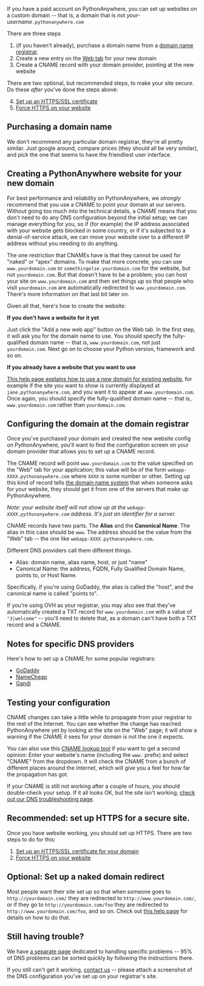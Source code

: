 <!--
.. title: Setting up a custom domain on PythonAnywhere
.. slug: CustomDomains
.. date: 2015-05-13 14:35:28 UTC+01:00
.. tags:
.. category:
.. link:
.. description:
.. type: text
-->


If you have a paid account on PythonAnywhere, you can set up websites on a
custom domain -- that is, a domain that is not *your-username*`.pythonanywhere.com`

There are three steps

  1. (if you haven't already), purchase a domain name from a [domain name registrar](https://en.wikipedia.org/wiki/Domain_name_registrar).
  1. Create a new entry on the [Web tab](https://www.pythonanywhere.com/web_app_setup) for your new domain
  1. Create a CNAME record with your domain provider, pointing at the new website

There are two optional, but recommended steps, to make your site secure.  Do
these *after* you've done the steps above:

  4. [Set up an HTTPS/SSL certificate](/pages/HTTPSSetup)
  5. [Force HTTPS on your website](/pages/ForcingHTTPS)


## Purchasing a domain name

We don't recommend any particular domain registrar, they're all pretty similar.
Just google around, compare prices (they should all be very similar), and pick
the one that seems to have the friendliest user interface.


## Creating a PythonAnywhere website for your new domain

For best performance and reliability on PythonAnywhere, we *strongly* recommend
that you use a CNAME to point your domain at our servers.  Without
going too much into the technical details, a CNAME means that you don't need
to do any DNS configuration beyond the initial setup; we can manage everything
for you, so if (for example) the IP address associated with your website gets
blocked in some country, or if it's subjected to a denial-of-service attack,
we can move your website over to a different IP address without you needing to
do anything.

The one restriction that CNAMEs have is that they cannot be used for "naked" or "apex"
domains.  To make that more concrete, you can use `www.yourdomain.com` or
`somethingelse.yourdomain.com` for the website, but not `yourdomain.com`.
But that doesn't have to be a problem; you can host your site on `www.yourdomain.com`
and then set things up so that people who visit `yourdomain.com` are automatically
redirected to `www.yourdomain.com`.  There's more information on that last bit later on.

Given all that, here's how to create the website:

**If you don't have a website for it yet**

Just click the "Add a new web app" button on the Web tab.  In the first step,
it will ask you for the domain name to use.  You should specify the
fully-qualified domain name -- that is, `www.yourdomain.com`, not just
`yourdomain.com`.  Next go on to choose your Python version, framework and so on.


**If you already have a website that you want to use**

[This help page explains how to use a new domain for existing website](https://help.pythonanywhere.com/pages/UsingANewDomainForExistingWebApp),
for example if the site you want to show is currently displayed at
`jane.pythonanywhere.com`, and you want it to appear at `www.yourdomain.com`.
Once again, you should specify the
fully-qualified domain name -- that is, `www.yourdomain.com` rather than
`yourdomain.com`.


## Configuring the domain at the domain registrar

Once you've purchased your domain and created the new website config on
PythonAnywhere, you'll want to find the configuration screen on your domain
provider that allows you to set up a CNAME record.

The CNAME record will point `www.yourdomain.com` to the value specified on
the "Web" tab for your application; this value will be of the form
`webapp-XXXX.pythonanywhere.com` where `XXXX` is some number or other.
Setting up this kind of record tells [the domain name system](//en.wikipedia.org/wiki/Domain_Name_System)
that when someone asks for your website, they should get it from one of the servers
that make up PythonAnywhere.

*Note: your website itself will not show up at the `webapp-XXXX.pythonanywhere.com`
address.  It's just an identifier for a server.*

CNAME records have two parts. The **Alias** and the **Canonical Name**. The alias
in this case should be `www`. The address should be the value from the "Web"
tab -- the one like `webapp-XXXX.pythonanywhere.com`.

Different DNS providers call them different things.

  * Alias: domain name, alias name, host, or just "name"
  * Canonical Name: the address, FQDN, Fully Qualified Domain Name, points to, or Host Name.

Specifically, if you're using GoDaddy, the alias is called the "host", and the canonical name
is called "points to".

If you're using OVH as your registrar, you may also see that they've automatically
created a TXT record for `www.yourdomain.com` with a value of `"3|welcome"` --
you'll need to delete that, as a domain can't have both a TXT record and a CNAME.



## Notes for specific DNS providers

Here's how to set up a CNAME for some popular registrars:

  * [GoDaddy](https://ca.godaddy.com/help/add-a-cname-record-19236)
  * [NameCheap](https://www.namecheap.com/support/knowledgebase/article.aspx/9646/2237/how-to-create-a-cname-record-for-your-domain)
  * [Gandi](https://wiki.gandi.net/en/dns/zone/cname-record)


## Testing your configuration

CNAME changes can take a little while to propagate from your registrar to the
rest of the Internet. You can see whether the change has reached PythonAnywhere
yet by looking at the site on the "Web" page; it will show a warning if the CNAME it
sees for your domain is not the one it expects.

You can also use this [CNAME lookup tool](https://www.whatsmydns.net/) if you
want to get a second opinion: Enter your website's name (including the `www.`
prefix) and select "CNAME" from the dropdown. It will check the CNAME from a
bunch of different places around the Internet, which will give you a feel for
how far the propagation has got.

If your CNAME is still not working after a couple of hours, you should
double-check your setup.  If it all looks OK, but the site isn't working,
[check out our DNS troubleshooting page](/pages/TroubleshootingDNS).


## Recommended: set up HTTPS for a secure site.

Once you have website working, you should set up HTTPS.  There are two steps to
do for this:

  1. [Set up an HTTPS/SSL certificate for your domain](/pages/HTTPSSetup)
  1. [Force HTTPS on your website](/pages/ForcingHTTPS)


## Optional: Set up a naked domain redirect

Most people want their site set up so that when someone goes to
`http://yourdomain.com/` they are redirected to `http://www.yourdomain.com/`,
or if they go to `http://yourdomain.com/foo` they are redirected to
`http://www.yourdomain.com/foo`, and so on.  Check out [this help page](/pages/NakedDomains)
for details on how to do that.

## Still having trouble?

We have [a separate page](/pages/TroubleshootingDNS/) dedicated to handling
specific problems -- 95% of DNS problems can be sorted quickly by following the
instructions there.

If you still can't get it working, [contact us](mailto:support@pythonanywhere.com) -- please
attach a screenshot of the DNS configuration you've set up on your registrar's site.

